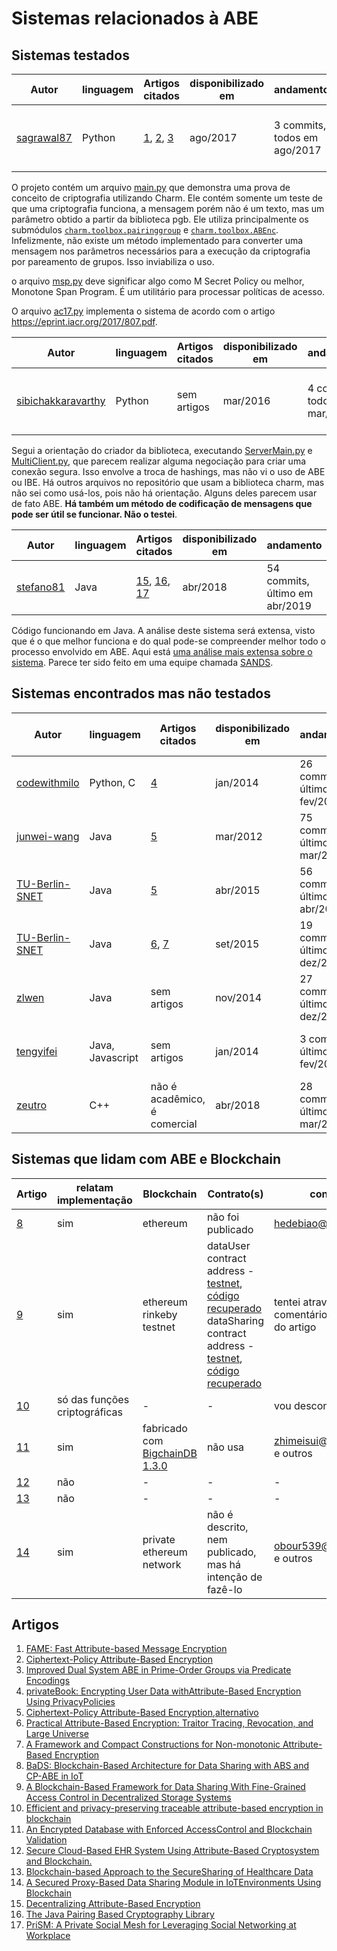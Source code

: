 # Sistemas relacionados à ABE

## Sistemas testados

Autor | linguagem | Artigos citados | disponibilizado em | andamento | dependências
|---| ---| ---| ---| --- | --- |
|[sagrawal87](https://github.com/sagrawal87/ABE)| Python |[1], [2],  [3]| ago/2017 | 3 commits, todos em ago/2017 | Charm 0.43. Funciona com o branch dev, commit [40f2671](https://github.com/JHUISI/charm/commit/40f2671d6233ea669d1e2fab90531623993baf2b)

O projeto contém um arquivo [main.py](sagrawal87-python-ABE/main.py) que demonstra uma prova de conceito de criptografia utilizando Charm.
Ele contém somente um teste de que uma criptografia funciona, a mensagem porém não é um texto, mas um parâmetro obtido a partir da biblioteca pgb.
Ele utiliza principalmente os submódulos  [```charm.toolbox.pairinggroup```](https://github.com/JHUISI/charm/blob/dev/charm/toolbox/pairinggroup.py) e [```charm.toolbox.ABEnc```](https://github.com/JHUISI/charm/blob/dev/charm/toolbox/ABEnc.py).
Infelizmente, não existe um método implementado para converter uma mensagem nos parâmetros necessários para a execução da criptografia por pareamento de grupos. Isso inviabiliza o uso.

o arquivo [msp.py](sagrawal87-python-ABE/msp.py) deve significar algo como M Secret Policy ou melhor, Monotone Span Program.
É um utilitário para processar políticas de acesso.

O arquivo [ac17.py](sagrawal87-python-ABE/ac17.py) implementa o sistema de acordo com o artigo <https://eprint.iacr.org/2017/807.pdf>.



Autor | linguagem | Artigos citados | disponibilizado em | andamento | dependências
|---| ---| ---| ---| --- | --- |
[sibichakkaravarthy](https://github.com/sibichakkaravarthy/Attribute-based-and-identity-based) | Python | sem artigos | mar/2016 | 4 commits, todos em mar/2016 | Charm 0.43. Funciona com o branch dev, commit [40f2671](https://github.com/JHUISI/charm/commit/40f2671d6233ea669d1e2fab90531623993baf2b)

Segui a orientação do criador da biblioteca, executando [ServerMain.py](sibichakkaravarthy-python-ABE-IBE/ServerMain.py) e [MultiClient.py](sibichakkaravarthy-python-ABE-IBE/MultiClient.py), que parecem realizar alguma negociação para criar uma conexão segura. Isso envolve a troca de hashings, mas não vi o uso de ABE ou IBE. Há outros arquivos no repositório que usam a biblioteca charm, mas não sei como usá-los, pois não há orientação. Alguns deles parecem usar de fato ABE. **Há também um método de codificação de mensagens que pode ser útil se funcionar. Não o testei**.

Autor | linguagem | Artigos citados | disponibilizado em | andamento | dependências
|---| ---| ---| ---| --- | --- |
[stefano81](https://github.com/stefano81/dcpabe) | Java | [15], [16], [17] | abr/2018 | 54 commits, último em abr/2019 | [Bouncy Castle](https://www.bouncycastle.org/) v1.46, [JPBC](http://gas.dia.unisa.it/projects/jpbc/) v2.0.0-m)

Código funcionando em Java. A análise deste sistema será extensa, visto que é o que melhor funciona e do qual pode-se compreender melhor todo o processo envolvido em ABE. Aqui está [uma análise mais extensa sobre o sistema](stefano81-dcpabe.md). Parece ter sido feito em uma equipe chamada [SANDS][18].

## Sistemas encontrados mas não testados

Autor | linguagem | Artigos citados | disponibilizado em | andamento | dependências | tem instruções de uso
|---| ---| ---| ---| --- | --- | --- |
[codewithmilo](https://github.com/codewithmilo/abescheme) | Python, C | [4] | jan/2014 | 26 commits, último em fev/2018 | [Charm 0.42](https://github.com/codewithmilo/abescheme/tree/master/Charm/dist), [Django 1.6.1](https://github.com/django/django) | não
[junwei-wang](https://github.com/junwei-wang/cpabe) | Java | [5][5a] | mar/2012 | 75 commits, último em mar/2018 | [jpbc-1.2.1](http://gas.dia.unisa.it/projects/jpbc/) | sim
[TU-Berlin-SNET](https://github.com/TU-Berlin-SNET/JCPABE) | Java | [5][5b] | abr/2015 | 56 commits, último em abr/2016 | [jpbc-2.0.0](http://gas.dia.unisa.it/projects/jpbc/) | sim
[TU-Berlin-SNET](https://github.com/TU-Berlin-SNET/jTR-ABE) | Java | [6], [7] | set/2015 | 19 commits, último em dez/2018 | [jpbc-2.0.0](http://gas.dia.unisa.it/projects/jpbc/) | sim
[zlwen](https://github.com/zlwen/cpabe-java) | Java | sem artigos | nov/2014 | 27 commits, último em dez/2014 | [jpbc-2.0.0](http://gas.dia.unisa.it/projects/jpbc/) | não
[tengyifei](https://github.com/tengyifei/dcpabe-web) | Java, Javascript | sem artigos | jan/2014 | 3 commits, último em fev/2015 | [Google Web Toolkit](http://www.gwtproject.org/), jpbc (não cita versão)| não
[zeutro](https://github.com/zeutro/openabe) | C++ | não é acadêmico, é comercial | abr/2018 | 28 commits, último em mar/2019 | não há | sim, muita

## Sistemas que lidam com ABE e Blockchain

| Artigo | relatam implementação | Blockchain | Contrato(s) | contato
| --- | --- | --- | --- | --- |
| [8] | sim | ethereum | não foi publicado | hedebiao@163.com
| [9] | sim | ethereum rinkeby testnet | dataUser contract address  - [testnet](https://rinkeby.etherscan.io/address/0xafdbce7575143ddff0e34874bc95812ea620eccd), [código recuperado](https://ethervm.io/decompile?address=0xafdBCe7575143ddff0e34874bc95812EA620EccD&network=rinkeby) <br> dataSharing contract address - [testnet](https://rinkeby.etherscan.io/address/0x3ca4b656e24d45fc1a5f408bf5ac1b9f3ef05f1f), [código recuperado](https://ethervm.io/decompile?address=0x3ca4b656e24d45fc1a5f408bf5ac1b9f3ef05f1f&network=rinkeby)| tentei através de comentário na página do artigo
| [10] | só das funções criptográficas | - | - | vou desconsiderar
| [11] | sim | fabricado com [BigchainDB 1.3.0](https://www.bigchaindb.com/) | não usa | zhimeisui@gmail.com e outros
| [12] | não | - | - | -
| [13] | não | - | - | -
| [14] | sim | private ethereum network | não é descrito, nem publicado, mas há intenção de fazê-lo | obour539@yahoo.com e outros

## Artigos

1. [FAME: Fast Attribute-based Message Encryption][1]
2. [Ciphertext-Policy Attribute-Based Encryption][2]
3. [Improved Dual System ABE in Prime-Order Groups via Predicate Encodings][3]
4. [privateBook: Encrypting User Data withAttribute-Based Encryption Using PrivacyPolicies][4]
5. [Ciphertext-Policy Attribute-Based Encryption][5a],[alternativo][5b]
6. [Practical Attribute-Based Encryption: Traitor Tracing, Revocation, and Large Universe][6]
7. [A Framework and Compact Constructions for Non-monotonic Attribute-Based Encryption][7]
8. [BaDS: Blockchain-Based Architecture for Data Sharing with ABS and CP-ABE in IoT][8]
9. [A Blockchain-Based Framework for Data Sharing With Fine-Grained Access Control in Decentralized Storage Systems][9]
10. [Efficient and privacy-preserving traceable attribute-based encryption in blockchain][10]
11. [An Encrypted Database with Enforced AccessControl and Blockchain Validation][11]
12. [Secure Cloud-Based EHR System Using Attribute-Based Cryptosystem and Blockchain.][12]
13. [Blockchain-based Approach to the SecureSharing of Healthcare Data][13]
14. [A Secured Proxy-Based Data Sharing Module in IoTEnvironments Using Blockchain][14]
15. [Decentralizing Attribute-Based Encryption][15]
16. [The Java Pairing Based Cryptography Library][16]
17. [PriSM: A Private Social Mesh for Leveraging Social Networking at Workplace][17]

[1]: https://eprint.iacr.org/2017/807.pdf
[2]: https://doi.org/10.1109/SP.2007.11
[3]: http://eprint.iacr.org/2015/409
[4]: https://www.bc.edu/content/dam/files/schools/cas_sites/cs/pdf/academics/honors/14Watanabe.pdf
[5a]: https://junwei.co/cpabe/
[5b]: https://www.cs.utexas.edu/~bwaters/publications/papers/cp-abe.pdf
[6]: http://eprint.iacr.org/2014/616
[7]: https://eprint.iacr.org/2014/181
[8]: https://www.hindawi.com/journals/wcmc/2018/2783658/ref/
[9]: https://ieeexplore.ieee.org/document/8400511
[10]: https://link.springer.com/article/10.1007%2Fs12243-018-00699-y
[11]: http://xxhb.fjnu.edu.cn/_upload/tpl/06/5d/1629/template1629/papers/95.pdf
[12]: https://www.ncbi.nlm.nih.gov/pubmed/29974270
[13]: https://ojs.bibsys.no/index.php/NISK/article/view/462
[14]: https://res.mdpi.com/sensors/sensors-19-01235/article_deploy/sensors-19-01235.pdf?filename=&attachment=1
[15]: https://eprint.iacr.org/2010/351.pdf
[16]: http://gas.dia.unisa.it/projects/jpbc/
[17]: https://arxiv.org/abs/1206.1653
[18]: http://sands.sce.ntu.edu.sg/

